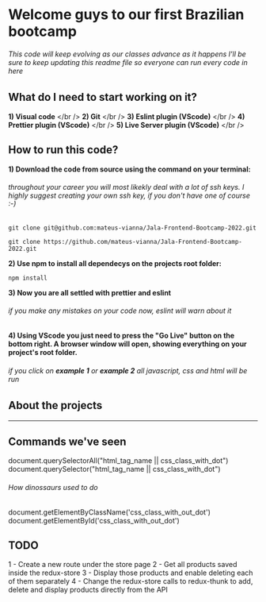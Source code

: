 # Welcome guys to our first Brazilian bootcamp

###### This code will keep evolving as our classes advance as it happens I'll be sure to keep updating this readme file so everyone can run every code in here

## What do I need to start working on it?

**1) Visual code** </br />
**2) Git** </br />
**3) Eslint plugin (VScode)** </br />
**4) Prettier plugin (VScode)** </br />
**5) Live Server plugin (VScode)** </br />

## How to run this code?

**1) Download the code from source using the command on your terminal:**

###### throughout your career you will most likekly deal with a lot of ssh keys. I highly suggest creating your own ssh key, if you don't have one of course :-)

`git clone git@github.com:mateus-vianna/Jala-Frontend-Bootcamp-2022.git`

`git clone https://github.com/mateus-vianna/Jala-Frontend-Bootcamp-2022.git`

**2) Use npm to install all dependecys on the projects root folder:**

`npm install`

**3) Now you are all settled with prettier and eslint**

###### if you make any mistakes on your code now, eslint will warn about it

**4) Using VScode you just need to press the "Go Live" button on the bottom right. A browser window will open, showing everything on your project's root folder.**

###### if you click on **example 1** or **example 2** all javascript, css and html will be run

## About the projects

---

## Commands we've seen

document.querySelectorAll("html_tag_name || css_class_with_dot")
document.querySelector("html_tag_name || css_class_with_dot")

###### How dinossaurs used to do

document.getElementByClassName('css_class_with_out_dot')
document.getElementById('css_class_with_out_dot')

## TODO

1 - Create a new route under the store page
2 - Get all products saved inside the redux-store
3 - Display those products and enable deleting each of them separately
4 - Change the redux-store calls to redux-thunk to add, delete and display products directly from the API
